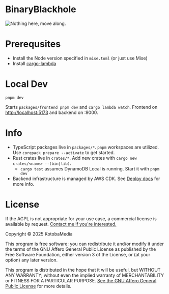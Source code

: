 # BinaryBlackhole

![Nothing here, move along.](https://media3.giphy.com/media/v1.Y2lkPTc5MGI3NjExNXRjZjh2ZDJ2NXEyZnMzbWtqNGE1YWw4Z2xqNXdkdmRlajZtcXZ3NCZlcD12MV9pbnRlcm5hbF9naWZfYnlfaWQmY3Q9Zw/3o84sF21zQYacFcl68/giphy.gif)

# Prerequsites

- Install the Node version specified in `mise.toml` (or just use Mise)
- Install [cargo-lambda](https://www.cargo-lambda.info/guide/installation.html)

# Local Dev

`pnpm dev`

Starts `packages/frontend pnpm dev` and `cargo lambda watch`.
Frontend on [http://localhost:5173](http://localhost:5173) and backend on :9000.

# Info

- TypeScript packages live in `packages/*`. `pnpm` workspaces are utilized. Use `corepack prepare --activate` to get started.
- Rust crates live in `crates/*`. Add new crates with `cargo new crates/<name> --(bin|lib)`.
    - `cargo test` assumes DynamoDB Local is running. Start it with `pnpm dev`
- Backend infrastructure is managed by AWS CDK. See [Deploy docs](./packages/cdk/README.md) for more info.

# License

If the AGPL is not appropriate for your use case, a commercial license is available by request. [Contact me if you're interested.](mailto:keita@kotobamedia.com)

Copyright © 2025 KotobaMedia

This program is free software: you can redistribute it and/or modify
it under the terms of the GNU Affero General Public License as published
by the Free Software Foundation, either version 3 of the License, or
(at your option) any later version.

This program is distributed in the hope that it will be useful,
but WITHOUT ANY WARRANTY; without even the implied warranty of
MERCHANTABILITY or FITNESS FOR A PARTICULAR PURPOSE.
[See the GNU Affero General Public License](./LICENSE) for more details.
